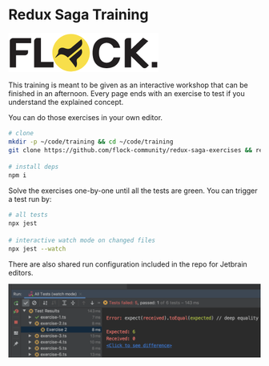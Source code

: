 # Redux Saga Training

![A Flock. Community Training](.gitbook/assets/image%20%282%29.png)

This training is meant to be given as an interactive workshop that can be finished in an afternoon. Every page ends with an exercise to test if you understand the explained concept. 

You can do those exercises in your own editor.

```bash
# clone
mkdir -p ~/code/training && cd ~/code/training
git clone https://github.com/flock-community/redux-saga-exercises && redux-saga-exercises

# install deps
npm i
```

Solve the exercises one-by-one until all the tests are green. You can trigger a test run by:

```bash
# all tests
npx jest

# interactive watch mode on changed files
npx jest --watch
```

There are also shared run configuration included in the repo for Jetbrain editors.

![](.gitbook/assets/image.png)

